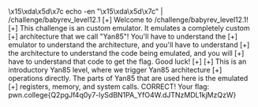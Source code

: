 \x15\xda\x5d\x7c
echo -en "\x15\xda\x5d\x7c" | /challenge/babyrev_level12.1 
[+] Welcome to /challenge/babyrev_level12.1!
[+] This challenge is an custom emulator. It emulates a completely custom
[+] architecture that we call "Yan85"! You'll have to understand the
[+] emulator to understand the architecture, and you'll have to understand
[+] the architecture to understand the code being emulated, and you will
[+] have to understand that code to get the flag. Good luck!
[+]
[+] This is an introductory Yan85 level, where we trigger Yan85 architecture
[+] operations directly. The parts of Yan85 that are used here is the emulated
[+] registers, memory, and system calls.
CORRECT! Your flag: pwn.college{Q2pgJf4q0y7-lySdBN1PA_YfO4W.dJTNzMDL1kjMzQzW}